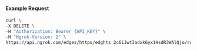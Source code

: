 <!-- Code generated for API Clients. DO NOT EDIT. -->

#### Example Request

```bash
curl \
-X DELETE \
-H "Authorization: Bearer {API_KEY}" \
-H "Ngrok-Version: 2" \
https://api.ngrok.com/edges/https/edghts_2c6iJwtIadxk6yx1HsdR3WAlQjo/routes/edghtsrt_2c6iJxVlrIHP9dSe6B3NTlSSrFt/webhook_verification
```
